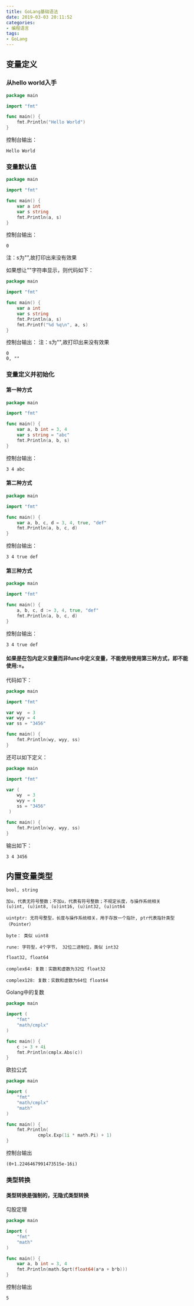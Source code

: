 ```yaml
---
title: GoLang基础语法
date: 2019-03-03 20:11:52
categories:
- 编程语言
tags:
- GoLang
---
```


## 变量定义

### 从hello world入手

```go
package main

import "fmt"

func main() {
	fmt.Println("Hello World")
}
```

控制台输出：
```text
Hello World
```

### 变量默认值
```go
package main

import "fmt"

func main() {
	var a int
	var s string
	fmt.Println(a, s)
}
```

控制台输出：
```text
0 
```
注：s为"",故打印出来没有效果

如果想让""字符串显示，则代码如下：
```go
package main

import "fmt"

func main() {
	var a int
	var s string
	fmt.Println(a, s)
	fmt.Printf("%d %q\n", a, s)
}
```

控制台输出：
注：s为"",故打印出来没有效果
```text
0 
0, ""
```

### 变量定义并初始化
#### 第一种方式
```go
package main

import "fmt"

func main() {
	var a, b int = 3, 4
	var s string = "abc"
	fmt.Println(a, b, s)
}
```

控制台输出：
```text
3 4 abc
```

#### 第二种方式
```go
package main

import "fmt"

func main() {
	var a, b, c, d = 3, 4, true, "def"
	fmt.Println(a, b, c, d)
}
```

控制台输出：
```text
3 4 true def
```

#### 第三种方式
```go
package main

import "fmt"

func main() {
	a, b, c, d := 3, 4, true, "def"
	fmt.Println(a, b, c, d)
}
```

控制台输出：
```text
3 4 true def
```

#### 如果是在包内定义变量而非func中定义变量，不能使用使用第三种方式，即不能使用:=。

代码如下：
```go
package main

import "fmt"

var wy  = 3
var wyy = 4
var ss = "3456"

func main() {
	fmt.Println(wy, wyy, ss)
}
```
还可以如下定义：
```go
package main

import "fmt"

var (
	wy  = 3
    wyy = 4
    ss = "3456"
 )

func main() {
	fmt.Println(wy, wyy, ss)
}
```

输出如下：
```text
3 4 3456
```

## 内置变量类型

```text
bool, string

加u，代表无符号整数；不加u，代表有符号整数；不规定长度，与操作系统相关
(u)int, (u)int8, (u)int16, (u)int32, (u)int64

uintptr: 无符号整型，长度与操作系统相关，用于存放一个指针, ptr代表指针类型（Pointer）

byte： 类似 uint8

rune: 字符型，4个字节， 32位二进制位，类似 int32

float32, float64

complex64: 复数：实数和虚数为32位 float32

complex128: 复数：实数和虚数为64位 float64

```

Golang中的复数
```go
package main

import (
	"fmt"
	"math/cmplx"
)

func main() {
	c := 3 + 4i
	fmt.Println(cmplx.Abs(c))
}

```

欧拉公式
```go
package main

import (
	"fmt"
	"math/cmplx"
	"math"
)

func main() {
	fmt.Println(
    		cmplx.Exp(1i * math.Pi) + 1)
}

```

控制台输出
```text
(0+1.2246467991473515e-16i)
```

### 类型转换

#### 类型转换是强制的，无隐式类型转换
勾股定理
```go
package main

import (
	"fmt"
	"math"
)

func main() {
	var a, b int = 3, 4
	fmt.Println(math.Sqrt(float64(a*a + b*b)))
}

```

控制台输出
```text
5
```
